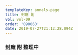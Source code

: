 ```yaml
---
templateKey: annals-page
title: 封廕 附
vol: vol-09
order: '090060'
date: 2019-07-27T21:12:28.094Z
---
```

### 封廕 附 整理中
